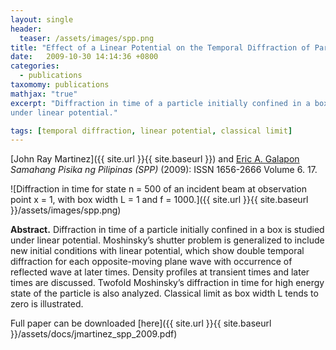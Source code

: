 ```yaml
---
layout: single
header:
  teaser: /assets/images/spp.png
title: "Effect of a Linear Potential on the Temporal Diffraction of Particle in a Box"
date:   2009-10-30 14:14:36 +0800
categories: 
  - publications
taxomomy: publications
mathjax: "true"
excerpt: "Diffraction in time of a particle initially confined in a box is studied
under linear potential."

tags: [temporal diffraction, linear potential, classical limit]
---
```

[John Ray Martinez]({{ site.url }}{{ site.baseurl }}) and [Eric A. Galapon](http://quant-math.org/wp/)<br/>
*Samahang Pisika ng Pilipinas (SPP)* (2009): ISSN 1656-2666 Volume 6. 17.<br/>

![Diffraction in time for state n = 500 of an incident beam at observation point x = 1, with box width L = 1 and f = 1000.]({{ site.url }}{{ site.baseurl }}/assets/images/spp.png)

**Abstract.** Diffraction in time of a particle initially confined in a box is studied under linear potential. Moshinsky’s shutter problem is generalized to include new initial conditions with linear potential, which show double temporal diffraction for each opposite-moving plane wave with occurrence of reflected wave at later times. Density profiles at transient times and later times are discussed. Twofold Moshinsky’s diffraction in time for high energy state of the particle is also analyzed. Classical limit as box width L tends to zero is illustrated.

Full paper can be downloaded [here]({{ site.url }}{{ site.baseurl }}/assets/docs/jmartinez_spp_2009.pdf)
